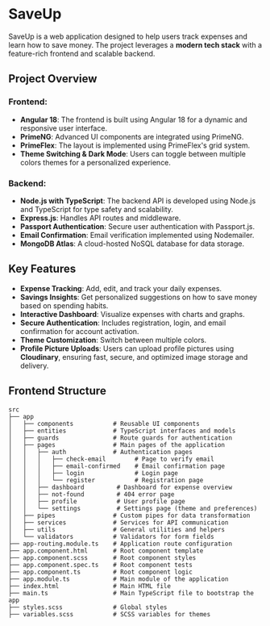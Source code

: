 # SaveUp

SaveUp is a web application designed to help users track expenses and learn how to save money. The project leverages a **modern tech stack** with a feature-rich frontend and scalable backend.

## Project Overview

### Frontend:
- **Angular 18**: The frontend is built using Angular 18 for a dynamic and responsive user interface.
- **PrimeNG**: Advanced UI components are integrated using PrimeNG.
- **PrimeFlex**: The layout is implemented using PrimeFlex's grid system.
- **Theme Switching & Dark Mode**: Users can toggle between multiple colors themes for a personalized experience.

### Backend:
- **Node.js with TypeScript**: The backend API is developed using Node.js and TypeScript for type safety and scalability.
- **Express.js**: Handles API routes and middleware.
- **Passport Authentication**: Secure user authentication with Passport.js.
- **Email Confirmation**: Email verification implemented using Nodemailer.
- **MongoDB Atlas**: A cloud-hosted NoSQL database for data storage.

## Key Features

- **Expense Tracking**: Add, edit, and track your daily expenses.
- **Savings Insights**: Get personalized suggestions on how to save money based on spending habits.
- **Interactive Dashboard**: Visualize expenses with charts and graphs.
- **Secure Authentication**: Includes registration, login, and email confirmation for account activation.
- **Theme Customization**: Switch between multiple colors.
- **Profile Picture Uploads**: Users can upload profile pictures using **Cloudinary**, ensuring fast, secure, and optimized image storage and delivery.

## Frontend Structure

```plaintext
src
├── app
│   ├── components           # Reusable UI components
│   ├── entities             # TypeScript interfaces and models
│   ├── guards               # Route guards for authentication
│   ├── pages                # Main pages of the application
│   │   ├── auth             # Authentication pages
│   │   │   ├── check-email        # Page to verify email
│   │   │   ├── email-confirmed    # Email confirmation page
│   │   │   ├── login              # Login page
│   │   │   └── register           # Registration page
│   │   ├── dashboard         # Dashboard for expense overview
│   │   ├── not-found         # 404 error page
│   │   ├── profile           # User profile page
│   │   └── settings          # Settings page (theme and preferences)
│   ├── pipes                # Custom pipes for data transformation
│   ├── services             # Services for API communication
│   ├── utils                # General utilities and helpers
│   └── validators           # Validators for form fields
├── app-routing.module.ts    # Application route configuration
├── app.component.html       # Root component template
├── app.component.scss       # Root component styles
├── app.component.spec.ts    # Root component tests
├── app.component.ts         # Root component logic
├── app.module.ts            # Main module of the application
├── index.html               # Main HTML file
├── main.ts                  # Main TypeScript file to bootstrap the app
├── styles.scss              # Global styles
├── variables.scss           # SCSS variables for themes

